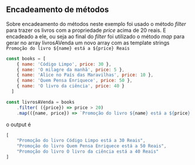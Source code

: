 ## Encadeamento de métodos

Sobre encadeamento do métodos neste exemplo foi usado o método *filter* para trazer os livros com a propriedade *price* acima de 20 reais. E encadeado a ele, ou seja ao final do *filter* foi utilizado o método *map* para gerar no array livrosAVenda um novo array com as template strings `Promoção do livro ${name} está a ${price} Reais`


```js
const books = [
    { name: 'Código Limpo', price: 30 },
    { name: 'O milagre da manhã', price: 5 },
    { name: 'Alice no País das Maravilhas', price: 10 },
    { name: 'Quem Pensa Enriquece', price: 50 },
    { name: 'O livro da ciência', price: 40 }
  ]

const livrosAVenda = books
    .filter( ({price}) => price > 20)
    .map(({name, price}) => `Promoção do livro ${name} está a ${price} Reais`)

```
o output é 
```js
[
    "Promoção do livro Código Limpo está a 30 Reais",
    "Promoção do livro Quem Pensa Enriquece está a 50 Reais",
    "Promoção do livro O livro da ciência está a 40 Reais"
]
```